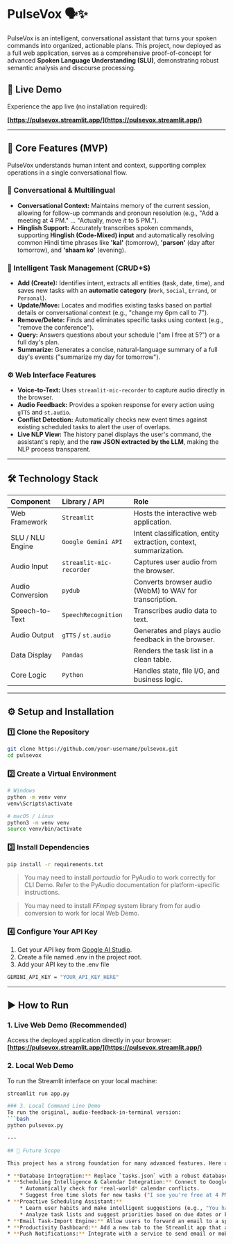 # PulseVox 🗣✨

PulseVox is an intelligent, conversational assistant that turns your spoken commands into organized, actionable plans. This project, now deployed as a full web application, serves as a comprehensive proof-of-concept for advanced **Spoken Language Understanding (SLU)**, demonstrating robust semantic analysis and discourse processing.

## 🚀 Live Demo

Experience the app live (no installation required):

**[https://pulsevox.streamlit.app/](https://pulsevox.streamlit.app/)**

---

## 🚀 Core Features (MVP)
PulseVox understands human intent and context, supporting complex operations in a single conversational flow.

### 💬 Conversational & Multilingual
* **Conversational Context:** Maintains memory of the current session, allowing for follow-up commands and pronoun resolution (e.g., "Add a meeting at 4 PM." ... "Actually, move *it* to 5 PM.").
* **Hinglish Support:** Accurately transcribes spoken commands, supporting **Hinglish (Code-Mixed) input** and automatically resolving common Hindi time phrases like **'kal'** (tomorrow), **'parson'** (day after tomorrow), and **'shaam ko'** (evening).

### 🧠 Intelligent Task Management (CRUD+S)
* **Add (Create):** Identifies intent, extracts all entities (task, date, time), and saves new tasks with an **automatic category** (`Work`, `Social`, `Errand`, or `Personal`).
* **Update/Move:** Locates and modifies existing tasks based on partial details or conversational context (e.g., "change my 6pm call to 7").
* **Remove/Delete:** Finds and eliminates specific tasks using context (e.g., "remove the conference").
* **Query:** Answers questions about your schedule ("am I free at 5?") or a full day's plan.
* **Summarize:** Generates a concise, natural-language summary of a full day's events ("summarize my day for tomorrow").

### ⚙️ Web Interface Features
* **Voice-to-Text:** Uses `streamlit-mic-recorder` to capture audio directly in the browser.
* **Audio Feedback:** Provides a spoken response for every action using `gTTS` and `st.audio`.
* **Conflict Detection:** Automatically checks new event times against existing scheduled tasks to alert the user of overlaps.
* **Live NLP View:** The history panel displays the user's command, the assistant's reply, and the **raw JSON extracted by the LLM**, making the NLP process transparent.

---

## 🛠 Technology Stack

| Component | Library / API | Role |
| :--- | :--- | :--- |
| Web Framework | `Streamlit` | Hosts the interactive web application. |
| SLU / NLU Engine | `Google Gemini API` | Intent classification, entity extraction, context, summarization. |
| Audio Input | `streamlit-mic-recorder` | Captures user audio from the browser. |
| Audio Conversion | `pydub` | Converts browser audio (WebM) to WAV for transcription. |
| Speech-to-Text | `SpeechRecognition` | Transcribes audio data to text. |
| Audio Output | `gTTS` / `st.audio` | Generates and plays audio feedback in the browser. |
| Data Display | `Pandas` | Renders the task list in a clean table. |
| Core Logic | `Python` | Handles state, file I/O, and business logic. |

---

## ⚙ Setup and Installation

### 1️⃣ Clone the Repository
```bash
git clone https://github.com/your-username/pulsevox.git
cd pulsevox
```

### 2️⃣ Create a Virtual Environment
```bash
# Windows
python -m venv venv
venv\Scripts\activate

# macOS / Linux
python3 -m venv venv
source venv/bin/activate
```

### 3️⃣ Install Dependencies
```bash
pip install -r requirements.txt
```
> You may need to install *portaudio* for PyAudio to work correctly for CLI Demo. Refer to the PyAudio documentation for platform-specific instructions.

> You may need to install *FFmpeg* system library from for audio conversion to work for local Web Demo.

### 4️⃣ Configure Your API Key
1. Get your API key from [Google AI Studio](https://aistudio.google.com/).  
2. Create a file named .env in the project root.  
3. Add your API key to the .env file 
```bash
GEMINI_API_KEY = "YOUR_API_KEY_HERE"
```

---

## ▶ How to Run
### 1. Live Web Demo (Recommended)
Access the deployed application directly in your browser:
**[https://pulsevox.streamlit.app/](https://pulsevox.streamlit.app/)**

### 2. Local Web Demo
To run the Streamlit interface on your local machine:
```bash
streamlit run app.py

### 3. Local Command Line Demo
To run the original, audio-feedback-in-terminal version:
```bash
python pulsevox.py

---

## 🔮 Future Scope

This project has a strong foundation for many advanced features. Here are some potential next steps:

* **Database Integration:** Replace `tasks.json` with a robust database. This would allow for faster queries, better data management, and scalability.
* **Scheduling Intelligence & Calendar Integration:** Connect to Google Calendar or Outlook APIs.
    * Automatically check for *real-world* calendar conflicts.
    * Suggest free time slots for new tasks ("I see you're free at 4 PM, shall I schedule it then?").
* **Proactive Scheduling Assistant:**
    * Learn user habits and make intelligent suggestions (e.g., "You have three meetings in a row. Would you like me to schedule a 15-minute break?").
    * Analyze task lists and suggest priorities based on due dates or keywords.
* **Email Task-Import Engine:** Allow users to forward an email to a special address. The app would use NLP to parse the email, find action items or deadlines, and automatically suggest them as new tasks.
* **Productivity Dashboard:** Add a new tab to the Streamlit app that analyzes and visualizes task data, showing pie charts of task categories or a heatmap of your busiest times.
* **Push Notifications:** Integrate with a service to send email or mobile push notifications 10 minutes before a task's `start_time` is due.
